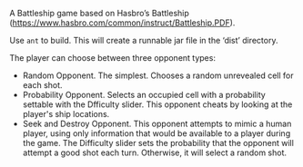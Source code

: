 A Battleship game based on Hasbro’s Battleship (https://www.hasbro.com/common/instruct/Battleship.PDF).

Use `ant` to build. This will create a runnable jar file in the ‘dist’ directory.

The player can choose between three opponent types:

- Random Opponent. The simplest. Chooses a random unrevealed cell for each shot.
- Probability Opponent. Selects an occupied cell with a probability settable with the Dfficulty slider. This opponent cheats by looking at the player's ship locations.
- Seek and Destroy Opponent. This opponent attempts to mimic a human player, using only information that would be available to a
 player during the game. The Difficulty slider sets the probability that the opponent will attempt a good shot each turn. Otherwise, it will select a random shot.
